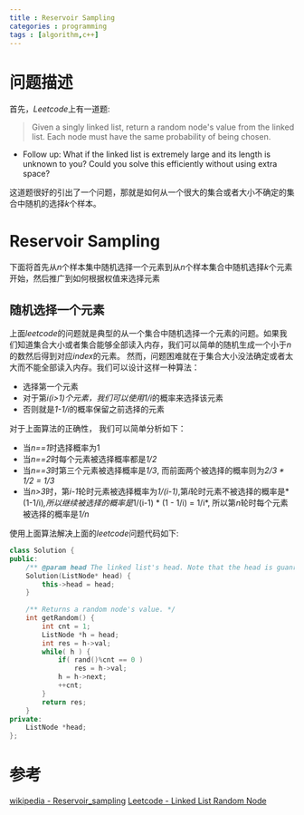 ```yaml
---
title : Reservoir Sampling
categories : programming
tags : [algorithm,c++]
---
```


# 问题描述

首先，*Leetcode*上有一道题:

> Given a singly linked list, return a random node's value from the linked list. Each node must have the same probability of being chosen. 

  * Follow up:
    What if the linked list is extremely large and its length is unknown to you? Could you solve this efficiently without using extra space?

这道题很好的引出了一个问题，那就是如何从一个很大的集合或者大小不确定的集合中随机的选择*k*个样本。

# Reservoir Sampling

下面将首先从*n*个样本集中随机选择一个元素到从*n*个样本集合中随机选择*k*个元素开始，然后推广到如何根据权值来选择元素

## 随机选择一个元素

上面*leetcode*的问题就是典型的从一个集合中随机选择一个元素的问题。如果我们知道集合大小或者集合能够全部读入内存，我们可以简单的随机生成一个小于*n*的数然后得到对应*index*的元素。 然而，问题困难就在于集合大小没法确定或者太大而不能全部读入内存。我们可以设计这样一种算法：

* 选择第一个元素
* 对于第*i(i>1)*个元素，我们可以使用*1/i*的概率来选择该元素
* 否则就是*1-1/i*的概率保留之前选择的元素

对于上面算法的正确性， 我们可以简单分析如下：

* 当*n==1*时选择概率为1
* 当*n==2*时每个元素被选择概率都是*1/2*
* 当*n==3*时第三个元素被选择概率是*1/3*, 而前面两个被选择的概率则为*2/3 * 1/2 = 1/3*
* 当*n>3*时，第*i-1*轮时元素被选择概率为*1/(i-1)*,第*i*轮时元素不被选择的概率是*(1-1/i)*,所以继续被选择的概率是*1/(i-1) * (1 - 1/i) = 1/i*, 所以第*n*轮时每个元素被选择的概率是*1/n*

使用上面算法解决上面的*leetcode*问题代码如下:

```cpp
class Solution {
public:
    /** @param head The linked list's head. Note that the head is guanranteed to be not null, so it contains at least one node. */
    Solution(ListNode* head) {
        this->head = head;
    }
    
    /** Returns a random node's value. */
    int getRandom() {
        int cnt = 1;
        ListNode *h = head;
        int res = h->val;
        while( h ) {
            if( rand()%cnt == 0 )
                res = h->val;
            h = h->next;
            ++cnt;
        }
        return res;
    }
private:
    ListNode *head;
};
```




# 参考

[wikipedia - Reservoir_sampling](https://en.wikipedia.org/wiki/Reservoir_sampling)
[Leetcode - Linked List Random Node](https://leetcode.com/problems/linked-list-random-node/)
